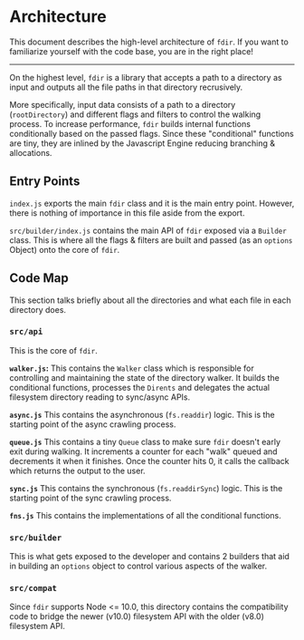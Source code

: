 # Architecture

This document describes the high-level architecture of `fdir`. If you want to familiarize yourself with the code base, you are in the right place!

---

On the highest level, `fdir` is a library that accepts a path to a directory as input and outputs all the file paths in that directory recrusively.

More specifically, input data consists of a path to a directory (`rootDirectory`) and different flags and filters to control the walking process. To increase performance, `fdir` builds internal functions conditionally based on the passed flags. Since these "conditional" functions are tiny, they are inlined by the Javascript Engine reducing branching & allocations.

## Entry Points

`index.js` exports the main `fdir` class and it is the main entry point. However, there is nothing of importance in this file aside from the export.

`src/builder/index.js` contains the main API of `fdir` exposed via a `Builder` class. This is where all the flags & filters are built and passed (as an `options` Object) onto the core of `fdir`.

## Code Map

This section talks briefly about all the directories and what each file in each directory does.

### `src/api`

This is the core of `fdir`.

**`walker.js`:** This contains the `Walker` class which is responsible for controlling and maintaining the state of the directory walker. It builds the conditional functions, processes the `Dirents` and delegates the actual filesystem directory reading to sync/async APIs.

**`async.js`** This contains the asynchronous (`fs.readdir`) logic. This is the starting point of the async crawling process.

**`queue.js`** This contains a tiny `Queue` class to make sure `fdir` doesn't early exit during walking. It increments a counter for each "walk" queued and decrements it when it finishes. Once the counter hits 0, it calls the callback which returns the output to the user.

**`sync.js`** This contains the synchronous (`fs.readdirSync`) logic. This is the starting point of the sync crawling process.

**`fns.js`** This contains the implementations of all the conditional functions.

### `src/builder`

This is what gets exposed to the developer and contains 2 builders that aid in building an `options` object to control various aspects of the walker.

### `src/compat`

Since `fdir` supports Node <= 10.0, this directory contains the compatibility code to bridge the newer (v10.0) filesystem API with the older (v8.0) filesystem API.
